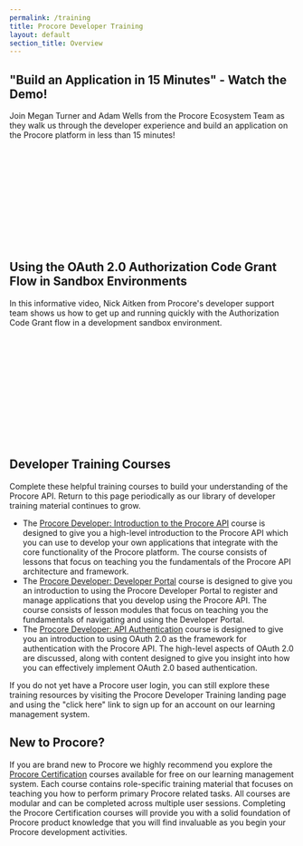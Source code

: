 ```yaml
---
permalink: /training
title: Procore Developer Training
layout: default
section_title: Overview
---
```


## "Build an Application in 15 Minutes" - Watch the Demo!

Join Megan Turner and Adam Wells from the Procore Ecosystem Team as they walk us through the developer experience and build an application on the Procore platform in less than 15 minutes!

<script src="https://fast.wistia.com/embed/medias/jtsvq0egi5.jsonp" async></script>
<script src="https://fast.wistia.com/assets/external/E-v1.js" async></script>
<span class="wistia_embed wistia_async_jtsvq0egi5 popover=true popoverAnimateThumbnail=true" style="display:inline-block;height:169px;position:relative;width:300px">&nbsp;</span>

## Using the OAuth 2.0 Authorization Code Grant Flow in Sandbox Environments

In this informative video, Nick Aitken from Procore's developer support team shows us how to get up and running quickly with the Authorization Code Grant flow in a development sandbox environment.

<script src="https://fast.wistia.com/embed/medias/zt85odnzs8.jsonp" async></script>
<script src="https://fast.wistia.com/assets/external/E-v1.js" async></script>
<span class="wistia_embed wistia_async_zt85odnzs8 popover=true popoverAnimateThumbnail=true" style="display:inline-block;height:186px;position:relative;width:300px">&nbsp;</span>

## Developer Training Courses

Complete these helpful training courses to build your understanding of the Procore API.
Return to this page periodically as our library of developer training material continues to grow.

- The [Procore Developer: Introduction to the Procore API](https://learn.procore.com/series/procore-api/procore-developer-introduction-to-procore-api) course is designed to give you a high-level introduction to the Procore API which you can use to develop your own applications that integrate with the core functionality of the Procore platform. The course consists of lessons that focus on teaching you the fundamentals of the Procore API architecture and framework.
- The [Procore Developer: Developer Portal](https://learn.procore.com/series/procore-api/procore-developer-getting-started-with-the-procore-developer-portal) course is designed to give you an introduction to using the Procore Developer Portal to register and manage applications that you develop using the Procore API. The course consists of lesson modules that focus on teaching you the fundamentals of navigating and using the Developer Portal.
- The [Procore Developer: API Authentication](https://learn.procore.com/series/procore-api/procore-developer-procore-connect-api-authentication) course is designed to give you an introduction to using OAuth 2.0 as the framework for authentication with the Procore API. The high-level aspects of OAuth 2.0 are discussed, along with content designed to give you insight into how you can effectively implement OAuth 2.0 based authentication.

If you do not yet have a Procore user login, you can still explore these training resources by visiting the Procore Developer Training landing page and using the "click here" link to sign up for an account on our learning management system.

## New to Procore?

If you are brand new to Procore we highly recommend you explore the [Procore Certification](http://learn.procore.com/series/procore-certification) courses available for free on our learning management system.
Each course contains role-specific training material that focuses on teaching you how to perform primary Procore related tasks.
All courses are modular and can be completed across multiple user sessions.
Completing the Procore Certification courses will provide you with a solid foundation of Procore product knowledge that you will find invaluable as you begin your Procore development activities.
